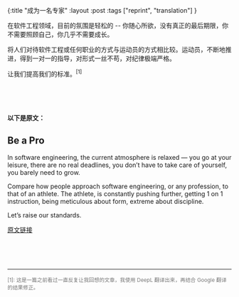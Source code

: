 {:title "成为一名专家"
 :layout :post
 :tags  ["reprint", "translation"]
}

在软件工程领域，目前的氛围是轻松的 -- 你随心所欲，没有真正的最后期限，你不需要照顾自己，你几乎不需要成长。

将人们对待软件工程或任何职业的方式与运动员的方式相比较。运动员，不断地推进，得到一对一的指导，对形式一丝不苟，对纪律极端严格。

让我们提高我们的标准。<sup>[1]</sup>

<br><br><br>

**以下是原文：**

## Be a Pro

In software engineering, the current atmosphere is relaxed — you go at your leisure, there are no real deadlines, you don’t have to take care of yourself, you barely need to grow.

Compare how people approach software engineering, or any profession, to that of an athlete. The athlete, is constantly pushing further, getting 1 on 1 instruction, being meticulous about form, extreme about discipline.

Let’s raise our standards.

[原文链接](https://stopa.io/post/174)

<br><br><br>

---

<small style="color:#777">
[1]: 这是一篇之前看过一直反复让我回想的文章，我使用 DeepL 翻译出来，再结合 Google 翻译的结果修正。
</samll>
